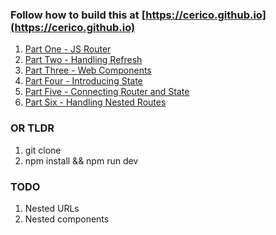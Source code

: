 ### Follow how to build this at [https://cerico.github.io](https://cerico.github.io)


1. [Part One - JS Router](https://cerico.github.io/posts/2017-08-26---javascript-router)
2. [Part Two - Handling Refresh](https://cerico.github.io/posts/2017-09-02---js-router-part-two-refresh)
3. [Part Three - Web Components](https://cerico.github.io/posts/2017-09-11---introducing-web-components)
4. [Part Four - Introducing State](https://cerico.github.io/posts/2017-09-12---javascript-router-with-state)
5. [Part Five - Connecting Router and State](https://cerico.github.io/posts/2017-09-14---connecting-router-with-state)
6. [Part Six - Handling Nested Routes](https://cerico.github.io/posts/2017-10-01---nested-routes)

### OR TLDR

1. git clone 
2. npm install && npm run dev

### TODO

1. Nested URLs
2. Nested components
